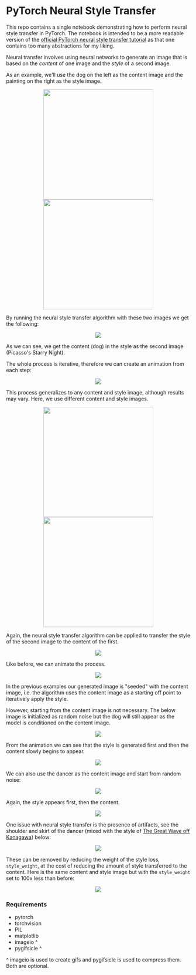 # PyTorch Neural Style Transfer

This repo contains a single notebook demonstrating how to perform neural style transfer in PyTorch. The notebook is intended to be a more readable version of the [official PyTorch neural style transfer tutorial](https://pytorch.org/tutorials/advanced/neural_style_tutorial.html) as that one contains too many abstractions for my liking.

Neural transfer involves using neural networks to generate an image that is based on the *content* of one image and the *style* of a second image.

As an example, we'll use the dog on the left as the content image and the painting on the right as the style image.

<p align="center">
 <img src="./assets/dog.jpg" width="300px">
 <img src="./assets/starry-night.jpg" width="300px">
</p>

By running the neural style transfer algorithm with these two images we get the following:

<p align="center">
 <img src="./assets/starry-dog.png">
</p>

As we can see, we get the content (dog) in the style as the second image (Picasso's Starry Night).

The whole process is iterative, therefore we can create an animation from each step:

<p align="center">
 <img src="./assets/starry-dog.gif">
</p>

This process generalizes to any content and style image, although results may vary. Here, we use different content and style images.

<p align="center">
 <img src="./assets/dancing.jpg" height="300px">
 <img src="./assets/abstract.jpg" height="300px">
</p>

Again, the neural style transfer algorithm can be applied to transfer the style of the second image to the content of the first.

<p align="center">
 <img src="./assets/abstract-dancing.png">
</p>

Like before, we can animate the process.

<p align="center">
 <img src="./assets/abstract-dancing.gif">
</p>

In the previous examples our generated image is "seeded" with the content image, i.e. the algorithm uses the content image as a starting off point to iteratively apply the style.

However, starting from the content image is not necessary. The below image is initialized as random noise but the dog will still appear as the model is conditioned on the content image.

<p align="center">
 <img src="./assets/starry-dog-from-noise.png">
</p>

From the animation we can see that the style is generated first and then the content slowly begins to appear.

<p align="center">
 <img src="./assets/starry-dog-from-noise.gif">
</p>

We can also use the dancer as the content image and start from random noise:

<p align="center">
 <img src="./assets/abstract-dancing-from-noise.png">
</p>

Again, the style appears first, then the content.

<p align="center">
 <img src="./assets/abstract-dancing-from-noise.gif">
</p>

One issue with neural style transfer is the presence of artifacts, see the shoulder and skirt of the dancer (mixed with the style of [The Great Wave off Kanagawa](https://en.wikipedia.org/wiki/The_Great_Wave_off_Kanagawa)) below:

<p align="center">
 <img src="./assets/tsunami-dancing-1e6sw.png">
</p>

These can be removed by reducing the weight of the style loss, `style_weight`, at the cost of reducing the amount of style transferred to the content. Here is the same content and style image but with the `style_weight` set to 100x less than before:

<p align="center">
 <img src="./assets/tsunami-dancing-1e4sw.png">
</p>

### Requirements

- pytorch
- torchvision
- PIL
- matplotlib
- imageio ^
- pygifsicle ^

^ imageio is used to create gifs and pygifsicle is used to compress them. Both are optional.